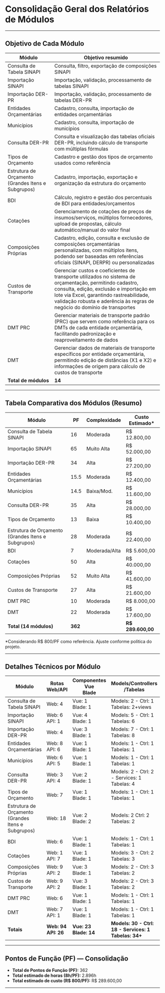 # Consolidação Geral dos Relatórios de Módulos

---

## Objetivo de Cada Módulo

| Módulo                                      | Objetivo resumido                                                        |
|----------------------------------------------|--------------------------------------------------------------------------|
| Consulta de Tabela SINAPI                    | Consulta, filtro, exportação de composições SINAPI                      |
| Importação SINAPI                           | Importação, validação, processamento de tabelas SINAPI                  |
| Importação DER-PR                           | Importação, validação, processamento de tabelas DER-PR                  |
| Entidades Orçamentárias                     | Cadastro, consulta, importação de entidades orçamentárias               |
| Municípios                                  | Cadastro, consulta, importação de municípios                            |
| Consulta DER-PR                             | Consulta e visualização das tabelas oficiais DER-PR, incluindo cálculo de transporte com múltiplas fórmulas |
| Tipos de Orçamento                          | Cadastro e gestão dos tipos de orçamento usados como referência         |
| Estrutura de Orçamento (Grandes Itens e Subgrupos) | Cadastro, importação, exportação e organização da estrutura do orçamento |
| BDI                                         | Cálculo, registro e gestão dos percentuais de BDI para entidades/orçamentos |
| Cotações                                    | Gerenciamento de cotações de preços de insumos/serviços, múltiplos fornecedores, upload de propostas, cálculo automático/manual do valor final |
| Composições Próprias                        | Cadastro, edição, consulta e exclusão de composições orçamentárias personalizadas, com múltiplos itens, podendo ser baseadas em referências oficiais (SINAPI, DERPR) ou personalizadas |
| Custos de Transporte                        | Gerenciar custos e coeficientes de transporte utilizados no sistema de orçamentação, permitindo cadastro, consulta, edição, exclusão e importação em lote via Excel, garantindo rastreabilidade, validação robusta e aderência às regras de negócio do domínio de transportes |
| DMT PRC                                     | Gerenciar materiais de transporte padrão (PRC) que servem como referência para os DMTs de cada entidade orçamentária, facilitando padronização e reaproveitamento de dados |
| DMT                                         | Gerenciar dados de materiais de transporte específicos por entidade orçamentária, permitindo edição de distâncias (X1 e X2) e informações de origem para cálculo de custos de transporte |
| **Total de módulos**                        | **14**                                                                  |

---

## Tabela Comparativa dos Módulos (Resumo)

| Módulo                                      | PF   | Complexidade | Custo Estimado* |
|----------------------------------------------|------|--------------|-----------------|
| Consulta de Tabela SINAPI                    | 16   | Moderada     | R$ 12.800,00    |
| Importação SINAPI                           | 65   | Muito Alta   | R$ 52.000,00    |
| Importação DER-PR                           | 34   | Alta         | R$ 27.200,00    |
| Entidades Orçamentárias                     | 15.5 | Moderada     | R$ 12.400,00    |
| Municípios                                  | 14.5 | Baixa/Mod.   | R$ 11.600,00    |
| Consulta DER-PR                             | 35   | Alta         | R$ 28.000,00    |
| Tipos de Orçamento                          | 13   | Baixa        | R$ 10.400,00    |
| Estrutura de Orçamento (Grandes Itens e Subgrupos) | 28   | Moderada     | R$ 22.400,00    |
| BDI                                         | 7    | Moderada/Alta| R$ 5.600,00     |
| Cotações                                    | 50   | Alta         | R$ 40.000,00    |
| Composições Próprias                        | 52   | Muito Alta   | R$ 41.600,00    |
| Custos de Transporte                        | 27   | Alta         | R$ 21.600,00    |
| DMT PRC                                     | 10   | Moderada     | R$ 8.000,00     |
| DMT                                         | 22   | Moderada     | R$ 17.600,00    |
| **Total (14 módulos)**                      | **362** |              | **R$ 289.600,00** |

*Considerando R$ 800/PF como referência. Ajuste conforme política do projeto.

---

## Detalhes Técnicos por Módulo

| Módulo                                      | Rotas Web/API         | Componentes Vue <br> Blade | Models/Controllers /Tabelas         |
|----------------------------------------------|-----------------------|----------------------|------------------------------------|
| Consulta de Tabela SINAPI                    | Web: 4                | Vue: 1<br> Blade: 1    | Models: 2 - Ctrl: 1 <br> Tabelas: 2+views |
| Importação SINAPI                           | Web: 6 <br> API: 1       | Vue: 4 <br> Blade: 1    | Models: 5 - Ctrl: 1 <br> Tabelas: 6       |
| Importação DER-PR                           | Web: 4                | Vue: 3 <br> Blade: 1    | Models: 7 - Ctrl: 1 <br> Tabelas: 8       |
| Entidades Orçamentárias                     | Web: 8 <br> API: 6       | Vue: 1 <br> Blade: 1    | Models: 1 - Ctrl: 1 <br> Tabelas: 1       |
| Municípios                                  | Web: 6 <br> API: 5       | Vue: 1 <br> Blade: 1    | Models: 1 - Ctrl: 1 <br> Tabelas: 1       |
| Consulta DER-PR                             | Web: 3 <br> API: 4       | Vue: 2 <br> Blade: 1    | Models: 2 - Ctrl: 2 - Services: 1 <br> Tabelas: 4 |
| Tipos de Orçamento                          | Web: 7                | Vue: 1 <br> Blade: 1    | Models: 1 - Ctrl: 1 <br> Tabelas: 1       |
| Estrutura de Orçamento (Grandes Itens e Subgrupos) | Web: 18               | Vue: 2 <br> Blade: 2    | Models: 2  Ctrl: 2 <br> Tabelas: 2       |
| BDI                                         | Web: 6                | Vue: 1 <br> Blade: 1    | Models: 1 - Ctrl: 1 <br> Tabelas: 1      |
| Cotações                                    | Web: 1 <br> API: 7     | Vue: 1 <br> Blade: 1    | Models: 3 - Ctrl: 2 <br> Tabelas: 3      |
| Composições Próprias                        | Web: 9 <br> API: 2     | Vue: 3 <br> Blade: 1    | Models: 2 - Ctrl: 3 <br> Tabelas: 2      |
| Custos de Transporte                        | Web: 9 <br> API: 2     | Vue: 3 <br> Blade: 1    | Models: 2 - Ctrl: 3 <br> Tabelas: 2      |
| DMT PRC                                     | Web: 6                | Vue: 1 <br> Blade: 1    | Models: 1 - Ctrl: 1 <br> Tabelas: 1       |
| DMT                                         | Web: 7 <br> API: 1     | Vue: 1 <br> Blade: 1    | Models: 1 - Ctrl: 1 <br> Tabelas: 1       |
| **Totais**                                  | **Web: 94 <br> API: 26** | **Vue: 23 <br> Blade: 14** | **Models: 30 - Ctrl: 18 - Services: 1 <br> Tabelas: 34+** |

---

## Pontos de Função (PF) — Consolidação

- **Total de Pontos de Função (PF):** 362
- **Total estimado de horas (8h/PF):** 2.896h
- **Total estimado de custo (R$ 800/PF):** R$ 289.600,00

---
